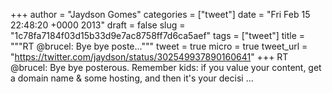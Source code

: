 
+++
author = "Jaydson Gomes"
categories = ["tweet"]
date = "Fri Feb 15 22:48:20 +0000 2013"
draft = false
slug = "1c78fa7184f03d15b33d9e7ac8758ff7d6ca5aef"
tags = ["tweet"]
title = """RT @brucel: Bye bye poste..."""
tweet = true
micro = true
tweet_url = "https://twitter.com/jaydson/status/302549937890160641"
+++
RT @brucel: Bye bye posterous. Remember kids: if you value your content, get a domain name &amp; some hosting, and then it's your decisi ...
